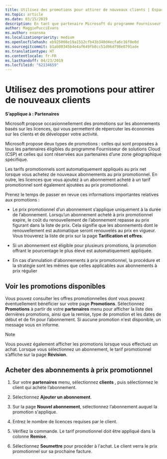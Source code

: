 ```yaml
---
title: Utilisez des promotions pour attirer de nouveaux clients | Espace partenaires
ms.topic: article
ms.date: 03/15/2019
description: En tant que partenaire Microsoft du programme Fournisseur de solutions Cloud, vous pouvez acheter des abonnements à un tarif promotionnel et en faire bénéficier vos clients.
author: MaggiePucciEvans
ms.author: evansma
ms.localizationpriority: medium
ms.openlocfilehash: eb925008e19a1512cfb43b340d4ecfa6c16f0e0d
ms.sourcegitcommit: b1ab80345b4e4af649fb8cc51d96d798e0791ade
ms.translationtype: HT
ms.contentlocale: fr-FR
ms.lasthandoff: 04/23/2019
ms.locfileid: "62134659"
---
```

# <a name="use-promotions-to-attract-new-customers"></a>Utilisez des promotions pour attirer de nouveaux clients  

**S’applique à : Partenaires**

<!--[FWLink: https://go.microsoft.com/fwlink/?linkid=852469]-->

Microsoft propose occasionnellement des promotions sur les abonnements basés sur les licences, qui vous permettent de répercuter les économies sur les clients et de développer votre activité. 

Microsoft propose deux types de promotions : celles qui sont proposées à tous les partenaires éligibles du programme Fournisseur de solutions Cloud (CSP) et celles qui sont réservées aux partenaires d’une zone géographique spécifique.

Les tarifs promotionnels sont automatiquement appliqués au prix net lorsque vous achetez de nouveaux abonnements au prix promotionnel. En outre, les licences que vous ajoutez à un abonnement acheté à un tarif promotionnel sont également ajoutées au prix promotionnel. 

Prenez le temps de passer en revue ces informations importantes relatives aux promotions :

-   Le prix promotionnel d’un abonnement s’applique uniquement à la durée de l’abonnement. Lorsqu’un abonnement acheté à prix promotionnel expire, le coût du renouvellement de l’abonnement repasse au prix figurant dans la liste de prix. Cela signifie que les abonnements dont le renouvellement est automatique seront renouvelés au prix en vigueur. Vous trouverez la liste de prix sur la page **Tarification et offres**. 

-   Si un abonnement est éligible pour plusieurs promotions, la promotion offrant le pourcentage le plus élevé est automatiquement appliquée.

-   En cas d’annulation d'abonnements à prix promotionnel, la procédure et la stratégie sont les mêmes que celles applicables aux abonnements à prix régulier

## <a name="see-available-promotions"></a>Voir les promotions disponibles

Vous pouvez consulter les offres promotionnelles dont vous pouvez éventuellement bénéficier sur votre page **Promotions**. Sélectionnez **Promotions** à partir de votre **partenaires** menu pour afficher la liste des dernières promotions, ainsi que la remise, type de promotion et les dates de début et de fin pour l’abonnement. Si aucune promotion n'est disponible, un message vous en informe. 

> [!NOTE]  
> Vous pouvez également afficher les promotions lorsque vous effectuez un achat. Lorsque vous sélectionnez un abonnement, le tarif promotionnel s’affiche sur la page **Révision**.

## <a name="purchase-subscriptions-at-promotion-prices"></a>Acheter des abonnements à prix promotionnel

1. Sur votre **partenaires** menu, sélectionnez **clients** , puis sélectionnez le client qui achète l’abonnement. 

2. Sélectionnez **Ajouter un abonnement**.

3. Sur la page **Nouvel abonnement**, sélectionnez l’abonnement auquel la promotion s'applique.

4. Entrez le nombre de licences requises par le client. 

5. Vérifiez la commande. Le tarif promotionnel doit être appliqué dans la colonne **Remise**.  

6.  Sélectionnez **Soumettre** pour procéder à l'achat. Le client verra le prix promotionnel sur sa prochaine facture.  



